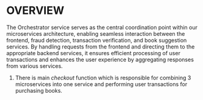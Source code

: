 # OVERVIEW
The Orchestrator service serves as the central coordination point within our microservices architecture, enabling seamless interaction between the frontend, fraud detection, transaction verification, and book suggestion services. By handling requests from the frontend and directing them to the appropriate backend services, it ensures efficient processing of user transactions and enhances the user experience by aggregating responses from various services.

1. There is main _checkout_ function which is responsible for combining 3 microservices into one service and performing user transactions for purchasing books. 

